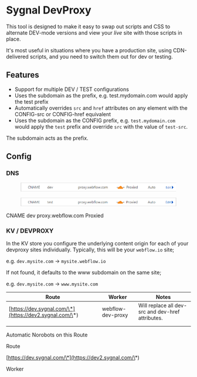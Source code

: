 # Sygnal DevProxy

This tool is designed to make it easy to swap out scripts and CSS to alternate DEV-mode versions and view your _live_ site with those scripts in place.&#x20;

It's most useful in situations where you have a production site, using CDN-delivered scripts, and you need to switch them out for dev or testing.

## Features

* Support for multiple DEV / TEST configurations&#x20;
* Uses the subdomain as the prefix, e.g. test.mydomain.com would apply the test prefix
* Automatically overrides `src` and `href` attributes on any element with the CONFIG-src or CONFIG-href equivalent
* Uses the subdomain as the CONFIG prefix, e.g. `test.mydomain.com` would apply the `test` prefix and override `src` with the value of `test-src`.&#x20;

The subdomain acts as the prefix.

## Config

### DNS

<figure><img src="../.gitbook/assets/image (4) (1).png" alt=""><figcaption></figcaption></figure>

<figure><img src="../.gitbook/assets/image (1) (1) (1) (1).png" alt=""><figcaption></figcaption></figure>

CNAME dev proxy.webflow.com Proxied  &#x20;

### KV / DEVPROXY

In the KV store you configure the underlying content origin for each of your devproxy sites individually. Typically, this will be your `webflow.io` site;&#x20;

e.g. `dev.mysite.com` -> `mysite.webflow.io`

If not found, it defaults to the www subdomain on the same site;

e.g. `dev.mysite.com` -> `www.mysite.com`











| Route                                                   | Worker            | Notes                                              |
| ------------------------------------------------------- | ----------------- | -------------------------------------------------- |
| [https://dev.sygnal.com/\*](https://dev2.sygnal.com/\*) | webflow-dev-proxy | Will replace all dev-src and dev-href attributes.  |
|                                                         |                   |                                                    |
|                                                         |                   |                                                    |

Automatic Norobots on this Route&#x20;



Route

[https://dev.sygnal.com/\*](https://dev2.sygnal.com/\*)

Worker
